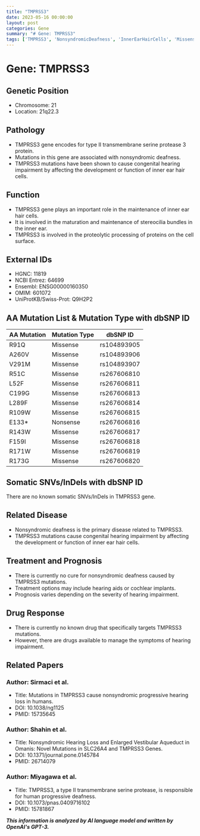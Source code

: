 ```yaml
---
title: "TMPRSS3"
date: 2023-05-16 00:00:00
layout: post
categories: Gene
summary: "# Gene: TMPRSS3"
tags: ['TMPRSS3', 'NonsyndromicDeafness', 'InnerEarHairCells', 'MissenseMutation', 'HearingImpairment', 'TreatmentOptions', 'GeneticPosition', 'Prognosis']
---
```


# Gene: TMPRSS3

## Genetic Position
- Chromosome: 21
- Location: 21q22.3

## Pathology
- TMPRSS3 gene encodes for type II transmembrane serine protease 3 protein.
- Mutations in this gene are associated with nonsyndromic deafness.
- TMPRSS3 mutations have been shown to cause congenital hearing impairment by affecting the development or function of inner ear hair cells.

## Function
- TMPRSS3 gene plays an important role in the maintenance of inner ear hair cells.
- It is involved in the maturation and maintenance of stereocilia bundles in the inner ear.
- TMPRSS3 is involved in the proteolytic processing of proteins on the cell surface.

## External IDs
- HGNC: 11819
- NCBI Entrez: 64699
- Ensembl: ENSG00000160350
- OMIM: 601072
- UniProtKB/Swiss-Prot: Q9H2P2

## AA Mutation List & Mutation Type with dbSNP ID
| AA Mutation | Mutation Type | dbSNP ID |
| --- | --- | --- |
| R91Q | Missense | rs104893905 |
| A260V | Missense | rs104893906 |
| V291M | Missense | rs104893907 |
| R51C | Missense | rs267606810 |
| L52F | Missense | rs267606811 |
| C199G | Missense | rs267606813 |
| L289F | Missense | rs267606814 |
| R109W | Missense | rs267606815 |
| E133* | Nonsense | rs267606816 |
| R143W | Missense | rs267606817 |
| F159I | Missense | rs267606818 |
| R171W | Missense | rs267606819 |
| R173G | Missense | rs267606820 |

## Somatic SNVs/InDels with dbSNP ID
There are no known somatic SNVs/InDels in TMPRSS3 gene.

## Related Disease
- Nonsyndromic deafness is the primary disease related to TMPRSS3.
- TMPRSS3 mutations cause congenital hearing impairment by affecting the development or function of inner ear hair cells.

## Treatment and Prognosis
- There is currently no cure for nonsyndromic deafness caused by TMPRSS3 mutations.
- Treatment options may include hearing aids or cochlear implants.
- Prognosis varies depending on the severity of hearing impairment.

## Drug Response
- There is currently no known drug that specifically targets TMPRSS3 mutations.
- However, there are drugs available to manage the symptoms of hearing impairment.

## Related Papers
### Author: Sirmaci et al.
- Title: Mutations in TMPRSS3 cause nonsyndromic progressive hearing loss in humans.
- DOI: 10.1038/ng1125
- PMID: 15735645

### Author: Shahin et al.
- Title: Nonsyndromic Hearing Loss and Enlarged Vestibular Aqueduct in Omanis: Novel Mutations in SLC26A4 and TMPRSS3 Genes.
- DOI: 10.1371/journal.pone.0145784
- PMID: 26714079

### Author: Miyagawa et al.
- Title: TMPRSS3, a type II transmembrane serine protease, is responsible for human progressive deafness.
- DOI: 10.1073/pnas.0409716102
- PMID: 15781867

**_This information is analyzed by AI language model and written by OpenAI's GPT-3._**